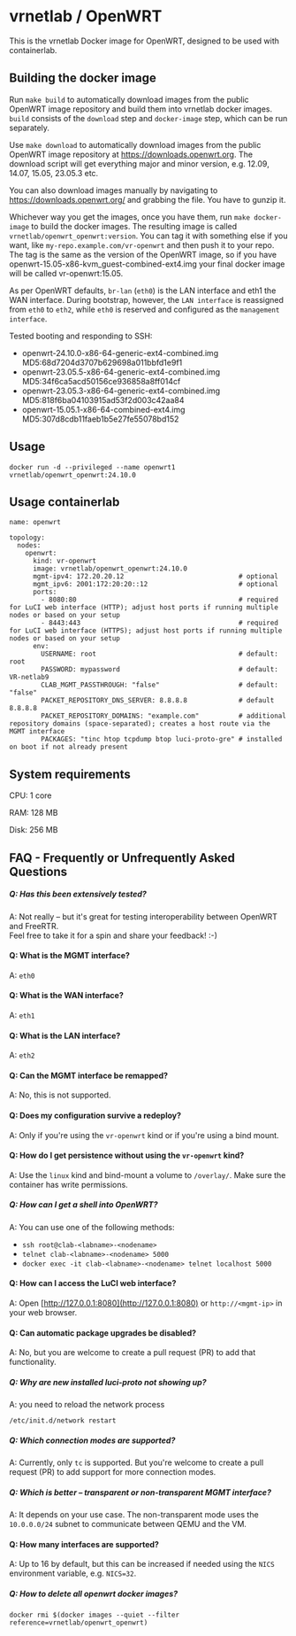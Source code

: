 vrnetlab / OpenWRT
==================================
This is the vrnetlab Docker image for OpenWRT, designed to be used with containerlab.

Building the docker image
-------------------------
Run `make build` to automatically download images from the public OpenWRT image
repository and build them into vrnetlab docker images. `build` consists of the
`download` step and `docker-image` step, which can be run separately.

Use `make download` to automatically download images from the public OpenWRT
image repository at https://downloads.openwrt.org. The download script will get
everything major and minor version, e.g. 12.09, 14.07, 15.05, 23.05.3 etc.

You can also download images manually by navigating to
https://downloads.openwrt.org/ and grabbing the file. You have to gunzip it.

Whichever way you get the images, once you have them, run `make docker-image`
to build the docker images. The resulting image is called `vrnetlab/openwrt_openwrt:version`. You can
tag it with something else if you want, like `my-repo.example.com/vr-openwrt`
and then push it to your repo. The tag is the same as the version of the
OpenWRT image, so if you have openwrt-15.05-x86-kvm_guest-combined-ext4.img
your final docker image will be called vr-openwrt:15.05.

As per OpenWRT defaults, `br-lan` (`eth0`) is the LAN interface and eth1 the WAN interface.
During bootstrap, however, the `LAN interface` is reassigned from `eth0` to `eth2`, while `eth0` is reserved and configured as the `management interface`.

Tested booting and responding to SSH:
* openwrt-24.10.0-x86-64-generic-ext4-combined.img MD5:68d7204d3707b629698a011bbfd1e9f1
* openwrt-23.05.5-x86-64-generic-ext4-combined.img MD5:34f6ca5acd50156ce936858a8ff014cf
* openwrt-23.05.3-x86-64-generic-ext4-combined.img MD5:818f6ba04103915ad53f2d003c42aa84
* openwrt-15.05.1-x86-64-combined-ext4.img MD5:307d8cdb11faeb1b5e27fe55078bd152

Usage
-----
```
docker run -d --privileged --name openwrt1 vrnetlab/openwrt_openwrt:24.10.0
```

Usage containerlab
-----
```
name: openwrt

topology:
  nodes:
    openwrt:
      kind: vr-openwrt
      image: vrnetlab/openwrt_openwrt:24.10.0
      mgmt-ipv4: 172.20.20.12                             # optional
      mgmt_ipv6: 2001:172:20:20::12                       # optional
      ports:
        - 8080:80                                         # required for LuCI web interface (HTTP); adjust host ports if running multiple nodes or based on your setup
        - 8443:443                                        # required for LuCI web interface (HTTPS); adjust host ports if running multiple nodes or based on your setup
      env:
        USERNAME: root                                    # default: root
        PASSWORD: mypassword                              # default: VR-netlab9
        CLAB_MGMT_PASSTHROUGH: "false"                    # default: "false"
        PACKET_REPOSITORY_DNS_SERVER: 8.8.8.8             # default 8.8.8.8
        PACKET_REPOSITORY_DOMAINS: "example.com"          # additional repository domains (space-separated); creates a host route via the MGMT interface
        PACKAGES: "tinc htop tcpdump btop luci-proto-gre" # installed on boot if not already present
```

System requirements
-------------------
CPU: 1 core

RAM: 128 MB

Disk: 256 MB

FAQ - Frequently or Unfrequently Asked Questions
-------------------------------------------------
##### Q: Has this been extensively tested?
A: Not really – but it's great for testing interoperability between OpenWRT and FreeRTR.  
Feel free to take it for a spin and share your feedback! :-)

#### Q: What is the MGMT interface?
A: `eth0`

#### Q: What is the WAN interface?
A: `eth1`

#### Q: What is the LAN interface?
A: `eth2`

#### Q: Can the MGMT interface be remapped?
A: No, this is not supported.

#### Q: Does my configuration survive a redeploy?
A: Only if you're using the `vr-openwrt` kind or if you're using a bind mount.

#### Q: How do I get persistence without using the `vr-openwrt` kind?
A: Use the `linux` kind and bind-mount a volume to `/overlay/`. Make sure the container has write permissions.

##### Q: How can I get a shell into OpenWRT?
A: You can use one of the following methods:
- `ssh root@clab-<labname>-<nodename>`
- `telnet clab-<labname>-<nodename> 5000`
- `docker exec -it clab-<labname>-<nodename> telnet localhost 5000`

#### Q: How can I access the LuCI web interface?
A: Open [http://127.0.0.1:8080](http://127.0.0.1:8080) or `http://<mgmt-ip>` in your web browser.

#### Q: Can automatic package upgrades be disabled?
A: No, but you are welcome to create a pull request (PR) to add that functionality.

##### Q: Why are new installed luci-proto not showing up?
A: you need to reload the network process
```
/etc/init.d/network restart
```

##### Q: Which connection modes are supported?
A: Currently, only `tc` is supported. But you're welcome to create a pull request (PR) to add support for more connection modes.

##### Q: Which is better – transparent or non-transparent MGMT interface?
A: It depends on your use case. The non-transparent mode uses the `10.0.0.0/24` subnet to communicate between QEMU and the VM.

#### Q: How many interfaces are supported?
A: Up to 16 by default, but this can be increased if needed using the `NICS` environment variable, e.g. `NICS=32`.

##### Q: How to delete all openwrt docker images?
```
docker rmi $(docker images --quiet --filter reference=vrnetlab/openwrt_openwrt)
```
